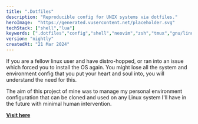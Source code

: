 ```yaml
---
title: ".Dotfiles"
description: "Reproducible config for UNIX systems via dotfiles."
heroImage:  "https://generated.vusercontent.net/placeholder.svg"
techStack: ["shell","lua"]
keywords: [".dotfiles","config","shell","neovim","zsh","tmux","gnu/linux","unix"]
version: "nightly"
createdAt: "21 Mar 2024"
---
```


If you are a fellow linux user and have distro-hopped, or ran into an issue which forced you to install the OS again. You might lose all the system and environment config that you put your heart and soul into, you will understand the need for this.

The aim of this project of mine was to manage my personal environment configuration that can be cloned and used on any Linux system I'll have in the future with minimal human intervention.

**[Visit here](https://www.github.com/xenitane/.dotfiles)**
